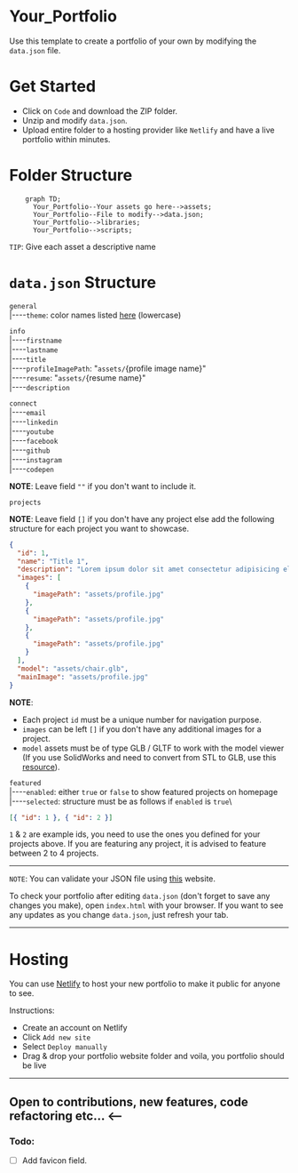 # Your_Portfolio

Use this template to create a portfolio of your own by modifying the `data.json` file.

# Get Started

- Click on `Code` and download the ZIP folder.
- Unzip and modify `data.json`.
- Upload entire folder to a hosting provider like `Netlify` and have a live portfolio within minutes.

# Folder Structure

```mermaid
    graph TD;
      Your_Portfolio--Your assets go here-->assets;
      Your_Portfolio--File to modify-->data.json;
      Your_Portfolio-->libraries;
      Your_Portfolio-->scripts;
```

`TIP`: Give each asset a descriptive name

# `data.json` Structure

`general`\
  |----`theme`: color names listed [here](https://tailwindcss.com/docs/customizing-colors) (lowercase)

`info`\
  |----`firstname`\
  |----`lastname`\
  |----`title`\
  |----`profileImagePath`: "`assets/`{profile image name}"\
  |----`resume`: "`assets/`{resume name}"\
  |----`description`

`connect`\
  |----`email`\
  |----`linkedin`\
  |----`youtube`\
  |----`facebook`\
  |----`github`\
  |----`instagram`\
  |----`codepen`

**NOTE**: Leave field `""` if you don't want to include it.

`projects`

**NOTE**: Leave field `[]` if you don't have any project else add the following structure for each project you want to showcase.

```json
{
  "id": 1,
  "name": "Title 1",
  "description": "Lorem ipsum dolor sit amet consectetur adipisicing elit. Libero aut fugit suscipit delectus culpa voluptatum iure fugiat.",
  "images": [
    {
      "imagePath": "assets/profile.jpg"
    },
    {
      "imagePath": "assets/profile.jpg"
    },
    {
      "imagePath": "assets/profile.jpg"
    }
  ],
  "model": "assets/chair.glb",
  "mainImage": "assets/profile.jpg"
}
```

**NOTE**:
- Each project `id` must be a unique number for navigation purpose.
- `images` can be left `[]` if you don't have any additional images for a project.
- `model` assets must be of type GLB / GLTF to work with the model viewer (If you use SolidWorks and need to convert from STL to GLB, use this [resource](https://myminifactory.github.io/stl2gltf/)).


`featured`\
  |----`enabled`: either `true` or `false` to show featured projects on homepage\
  |----`selected`: structure must be as follows if `enabled` is `true`\

  ```json
  [{ "id": 1 }, { "id": 2 }]
  ```
  `1` & `2` are example ids, you need to use the ones you defined for your projects above. If you are featuring any project, it is advised to feature between 2 to 4 projects.

---

`NOTE`: You can validate your JSON file using [this](https://jsonlint.com/) website.

To check your portfolio after editing `data.json` (don't forget to save any changes you make), open `index.html` with your browser. If you want to see any updates as you change `data.json`, just refresh your tab.

---

# Hosting

You can use [Netlify](https://www.netlify.com/) to host your new portfolio to make it public for anyone to see.

Instructions:
- Create an account on Netlify
- Click `Add new site`
- Select `Deploy manually`
- Drag & drop your portfolio website folder and voila, you portfolio should be live

---

## Open to contributions, new features, code refactoring etc... <--

### Todo:
- [ ] Add favicon field.